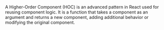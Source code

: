 A Higher-Order Component (HOC) is an advanced pattern in React used for reusing component logic. It is a function that takes a component as an argument and returns a new component, adding additional behavior or modifying the original component.
